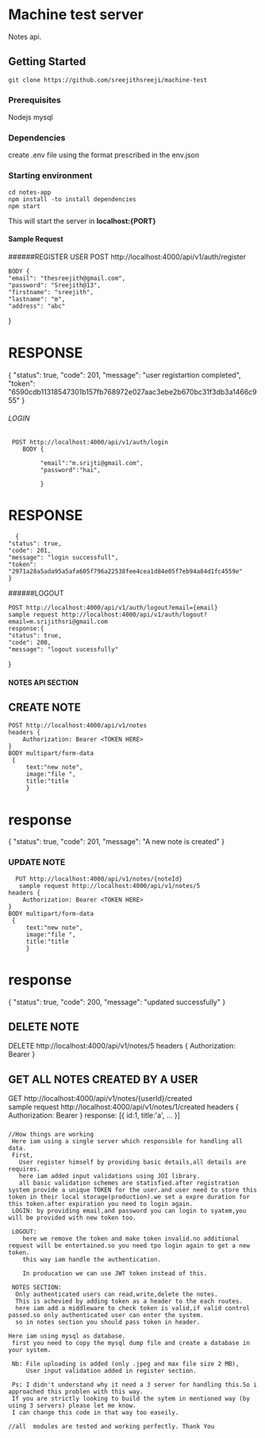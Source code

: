 # Machine test server
Notes api.
## Getting Started
    git clone https://github.com/sreejithsreeji/machine-test
### Prerequisites
Nodejs
mysql
### Dependencies
create .env file using the format prescribed in the env.json	
		
### Starting environment
    cd notes-app
    npm install -to install dependencies
    npm start
This will start the server in **localhost:{PORT}**
#### Sample Request
######REGISTER USER
 POST http://localhost:4000/api/v1/auth/register
 
    BODY {
    "email": "thesreejith@gmail.com",
    "password": "Sreejith@13",
    "firstname": "sreejith",
    "lastname": "m",
    "address": "abc"
  }
  # RESPONSE

   {
    "status": true,
    "code": 201,
    "message": "user registartion completed",
    "token": "6590cdb11318547301b157fb768972e027aac3ebe2b670bc31f3db3a1466c955"
   }
    
   
  ###### LOGIN 
 
     POST http://localhost:4000/api/v1/auth/login
        BODY {
             
             "email":"m.srijti@gmail.com",
             "password":"hai",
             
             } 

   # RESPONSE
      {
    "status": true,
    "code": 201,
    "message": "login successfull",
    "token": "2971a28a5ada95a5afa605f796a22538fee4cea1d84e05f7eb94a84d1fc4559e"
    } 

######LOGOUT
           
    POST http://localhost:4000/api/v1/auth/logout?email={email}
    sample request http://localhost:4000/api/v1/auth/logout?email=m.srijithsri@gmail.com
    response:{
    "status": true,
    "code": 200,
    "message": "logout sucessfully"
}
      
####  NOTES API SECTION
 ## CREATE NOTE
    POST http://localhost:4000/api/v1/notes
    headers {
        Authorization: Bearer <TOKEN HERE>
    }
    BODY multipart/form-data
     {
         text:"new note",
         image:"file ",
         title:"title
         }
 # response 
   {
    "status": true,
    "code": 201,
    "message": "A new note is created"
    }

 ### UPDATE NOTE

      PUT http://localhost:4000/api/v1/notes/{noteId}
       sample request http://localhost:4000/api/v1/notes/5
    headers {
        Authorization: Bearer <TOKEN HERE>
    }
    BODY multipart/form-data
     {
         text:"new note",
         image:"file ",
         title:"title
         }
 # response 
   {
    "status": true,
    "code": 200,
    "message": "updated successfully"
    }

## DELETE NOTE
  
   DELETE http://localhost:4000/api/v1/notes/5
     headers {
        Authorization: Bearer <TOKEN HERE>
    }

## GET ALL NOTES CREATED BY A USER
  GET http://localhost:4000/api/v1/notes/{userId}/created    
    sample request http://localhost:4000/api/v1/notes/1/created
     headers {
        Authorization: Bearer <TOKEN HERE>
    }
    response: [{
        id:1,
        title:'a',
        ...
    }]

 ###  
    
    //How things are working
     Here iam using a single server which responsible for handling all data.
     First,
       User register himself by providing basic details,all details are requires.
       here iam added input validations using JOI library.
       all basic validation schemes are statisfied.after registration system provide a unique TOKEN for the user.and user need to store this token in their local storage(production).we set a expre duration for this token.after expiration you need to login again.
     LOGIN: by providing email,and password you can login to syatem,you will be provided with new token too.

     LOGOUT:
        here we remove the token and make token invalid.no additional request will be entertained.so you need tpo login again to get a new token.
        this way iam handle the authentication.

        In producation we can use JWT token instead of this.

     NOTES SECTION:
      Only authenticated users can read,write,delete the notes.
      This is achevied by adding token as a header to the each routes.
      here iam add a middleware to check token is valid,if valid control passed.so only authenticated user can enter the system.
      so in notes section you should pass token in header.

    Here iam using mysql as database. 
     first you need to copy the mysql dump file and create a database in your system.

     Nb: File uploading is added (only .jpeg and max file size 2 MB),
         User input validation added in register section.

     Ps: I didn't understand why it need a 3 server for handling this.So i approached this problen with this way.
     If you are strictly looking to build the sytem in mentioned way (by using 3 servers) please let me know.
     I can change this code in that way too easeily.     
    
    //all  modules are tested and working perfectly. Thank You       
